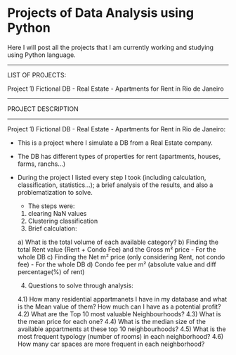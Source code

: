 # Projects of Data Analysis using Python
Here I will post all the projects that I am currently working and studying using Python language.

__________________________________________________________________________________________________
LIST OF PROJECTS:

  Project 1) Fictional DB - Real Estate - Apartments for Rent in Rio de Janeiro
__________________________________________________________________________________________________
PROJECT DESCRIPTION
__________________________________________________________________________________________________
  Project 1) Fictional DB - Real Estate - Apartments for Rent in Rio de Janeiro:

* This is a project where I simulate a DB from a Real Estate company. 
* The DB has different types of properties for rent (apartments, houses, farms, ranchs...)
* During the project I listed every step I took (including calculation, classification, statistics...); a brief analysis of the results, and also a problematization to solve.

  * The steps were:
    
  1) clearing NaN values
  2) Clustering classification
  3) Brief calculation:
  
    a) What is the total volume of each available category?
    b) Finding the total Rent value (Rent + Condo Fee) and the Gross m² price - For the whole DB
    c) Finding the Net m² price (only considering Rent, not condo fee) - For the whole DB
    d) Condo fee per m² (absolute value and diff percentage(%) of rent)

  4) Questions to solve through analysis:
  
    4.1) How many residential appartmanets I have in my database and what is the Mean value of them? How much can I have as a potential profit?
    4.2) What are the Top 10 most valuable Neighbourhoods?
    4.3) What is the mean price for each one?
    4.4) What is the median size of the available appartments at these top 10 neighbourhoods?
    4.5) What is the most frequent typology (number of rooms) in each neighborhood?
    4.6) How many car spaces are more frequent in each neighborhood?
